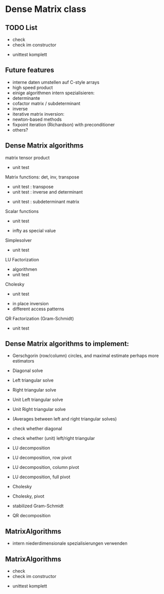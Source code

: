 

# Dense Matrix class 

## TODO List 

* check
* check im constructor 
- unittest komplett 

## Future features 
- interne daten umstellen auf C-style arrays 
- high speed product 
- einige algorithmen intern spezialisieren:
- determinante 
- cofactor matrix / subdeterminant
- inverse
- iterative matrix inversion: 
- newton-based methods 
- fixpoint iteration (Richardson) with preconditioner 
- others?


## Dense Matrix algorithms 

matrix tensor product 
* unit test 

Matrix functions: det, inv, transpose 
* unit test : transpose
* unit test : inverse and determinant 
- unit test : subdeterminant matrix 

Scalar functions
* unit test
- infty as special value 

Simplesolver
- unit test

LU Factorization
- algorithmen 
- unit test 

Cholesky 
* unit test
- in place inversion 
- different access patterns 

QR Factorization (Gram-Schmidt)
- unit test




## Dense Matrix algorithms to implement:

- Gerschgorin (row/column) circles, and maximal estimate 
perhaps more estimators 

- Diagonal solve 
- Left triangular solve 
- Right triangular solve 
- Unit Left triangular solve 
- Unit Right triangular solve 
- (Averages between left and right triangular solves)

- check whether diagonal 
- check whether (unit) left/right triangular 

- LU decomposition 
- LU decomposition, row pivot
- LU decomposition, column pivot 
- LU decomposition, full pivot 

- Cholesky 
- Cholesky, pivot 

- stabilized Gram-Schmidt 

- QR decomposition 


## MatrixAlgorithms
- intern niederdimensionale spezialisierungen verwenden  

## MatrixAlgorithms
* check
* check im constructor 
- unittest komplett 












